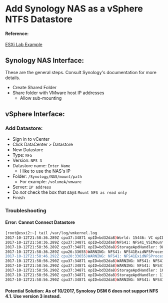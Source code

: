 # Add Synology NAS as a vSphere NTFS Datastore
#### Reference:
[ESXi Lab Example](https://miketabor.com/setup-nfs-on-synology-nas-for-vmware-esxi-lab/)
## Synology NAS Interface:
These are the general steps. Consult Synology's documentation for more details. 
- Create Shared Folder
- Share folder with VMware host IP addresses
    - Allow sub-mounting

## vSphere Interface:
### Add Datastore:
- Sign in to vCenter
- Click DataCenter > Datastore
- New Datastore
- Type: `NFS`
- Version: `NFS 3`
- Datastore name: `Enter Name`
    - I like to use the NAS's IP
- Folder: `/Synology/NAS/mount/path`
    - For example: `/volumeA/vmware`
- Server: `IP address`
- Do *not* check the box that says `Mount NFS as read only`
- Finish

### Troubleshooting
#### Error: Cannot Connect Datastore
```bash
[root@esxi2:~] tail /var/log/vmkernel.log 
2017-10-12T21:58:36.289Z cpu37:34871 opID=bd32da8)World: 15446: VC opID AddDatastoreWizard-addMulti-458547-ngc-c-9b-ac93 maps to vmkernel opID bd32da8
2017-10-12T21:58:36.289Z cpu37:34871 opID=bd32da8)NFS41: NFS41_VSIMountSet:402: Mount server: 192.168.30.160, port: 2049, path: /volume1/vmware, label: Synology-NAS, security: 1 user: , options: <none>
2017-10-12T21:58:36.289Z cpu37:34871 opID=bd32da8)StorageApdHandler: 982: APD Handle  Created with lock[StorageApd-0x430a28b09130]
2017-10-12T21:58:36.289Z cpu26:33655)WARNING: NFS41: NFS41ExidNFSProcess:2022: Server doesn't support the NFS 4.1 protocol
2017-10-12T21:58:46.292Z cpu20:33655)WARNING: NFS41: NFS41ExidNFSProcess:2022: Server doesn't support the NFS 4.1 protocol
2017-10-12T21:58:56.290Z cpu37:34871 opID=bd32da8)WARNING: NFS41: NFS41FSWaitForCluster:3433: Failed to wait for the cluster to be located: Timeout
2017-10-12T21:58:56.290Z cpu37:34871 opID=bd32da8)WARNING: NFS41: NFS41_FSMount:4412: NFS41FSDoMount failed: Timeout
2017-10-12T21:58:56.290Z cpu37:34871 opID=bd32da8)StorageApdHandler: 1066: Freeing APD handle 0x430a28b09130 []
2017-10-12T21:58:56.290Z cpu37:34871 opID=bd32da8)StorageApdHandler: 1150: APD Handle freed!
2017-10-12T21:58:56.290Z cpu37:34871 opID=bd32da8)WARNING: NFS41: NFS41_VSIMountSet:410: NFS41_FSMount failed: Timeout
```

#### Potential Solution: As of 10/2017, Synolosy DSM 6 does not support NFS 4.1. Use version 3 instead. 
